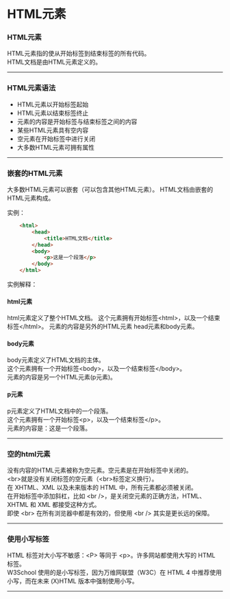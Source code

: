 # HTML元素

### HTML元素

HTML元素指的使从开始标签到结束标签的所有代码。  
HTML文档是由HTML元素定义的。

***

### HTML元素语法

* HTML元素以开始标签起始
* HTML元素以结束标签终止
* 元素的内容是开始标签与结束标签之间的内容
* 某些HTML元素具有空内容
* 空元素在开始标签中进行关闭
* 大多数HTML元素可拥有属性

***

### 嵌套的HTML元素

大多数HTML元素可以嵌套（可以包含其他HTML元素）。
HTML文档由嵌套的HTML元素构成。

实例：

```html
    <html>
        <head>
            <title>HTML文档</title>
        </head>
        <body>
            <p>这是一个段落</p>
        </body>
    </html>
```

实例解释：

#### html元素  
html元素定义了整个HTML文档。
这个元素拥有开始标签\<html>，以及一个结束标签\</html>。
元素的内容是另外的HTML元素 head元素和body元素。

#### body元素
body元素定义了HTML文档的主体。  
这个元素拥有一个开始标签\<body>，以及一个结束标签\</body>。  
元素的内容是另一个HTML元素(p元素)。

#### p元素
p元素定义了HTML文档中的一个段落。  
这个元素拥有一个开始标签\<p>，以及一个结束标签\</p>。  
元素的内容是：这是一个段落。

***

### 空的html元素

没有内容的HTML元素被称为空元素。空元素是在开始标签中关闭的。  
\<br>就是没有关闭标签的空元素（\<br>标签定义换行）。  
在 XHTML、XML 以及未来版本的 HTML 中，所有元素都必须被关闭。  
在开始标签中添加斜杠，比如 \<br />，是关闭空元素的正确方法，HTML、XHTML 和 XML 都接受这种方式。  
即使 \<br> 在所有浏览器中都是有效的，但使用 \<br /> 其实是更长远的保障。

***

### 使用小写标签

HTML 标签对大小写不敏感：\<P> 等同于 \<p>。许多网站都使用大写的 HTML 标签。  
W3School 使用的是小写标签，因为万维网联盟（W3C）在 HTML 4 中推荐使用小写，而在未来 (X)HTML 版本中强制使用小写。

***



 

